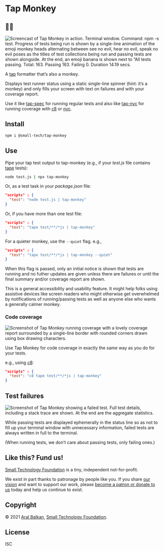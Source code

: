 # Tap Monkey

## 🍌️🐒️

![Screencast of Tap Monkey in action. Terminal window. Command: npm -s test. Progress of tests being run is shown by a single-line animation of the emoji monkey heads alternating between see no evil, hear no evil, speak no evil poses as the titles of test collections being run and passing tests are shown alongside. At the end, an emoji banana is shown next to “All tests passing. Total: 163. Passing 163. Failing 0. Duration 14.19 secs.](https://small-tech.org/images/tap-monkey.gif)

A [tap](https://testanything.org/) formatter that’s also a monkey.

Displays test runner status using a static single-line spinner (hint: it’s a monkey) and only fills your screen with text on failures and with your coverage report.

Use it like [tap-spec](https://github.com/scottcorgan/tap-spec) for running regular tests and also like [tap-nyc](https://github.com/MegaArman/tap-nyc) for running coverage with [c8](https://github.com/bcoe/c8) or [nyc](https://github.com/istanbuljs/nyc).

## Install

```sh
npm i @small-tech/tap-monkey
```

## Use

Pipe your tap test output to tap-monkey (e.g., if your _test.js_ file contains [tape](https://github.com/substack/tape) tests):

```sh
node test.js | npx tap-monkey
```

Or, as a test task in your _package.json_ file:

```json
"scripts" : {
  "test": "node test.js | tap-monkey"
}
```

Or, if you have more than one test file:

```json
"scripts" : {
  "test": "tape test/**/*js | tap-monkey"
}
```

For a quieter monkey, use the `--quiet` flag. e.g.,

```json
"scripts" : {
  "test": "tape test/**/*js | tap-monkey --quiet"
}
```

When this flag is passed, only an initial notice is shown that tests are running and no futher updates are given unless there are failures or until the final summary and/or coverage report are shown.

This is a general accessibility and usability feature. It might help folks using assistive devices like screen readers who might otherwise get overwhelmed by notifications of running/passing tests as well as anyone else who wants a generally calmer monkey.

### Code coverage

![Screenshot of Tap Monkey running coverage with a lovely coverage report surrounded by a single-line border with rounded corners drawn using box drawing characters.](https://small-tech.org/images/tap-monkey-coverage.png)

Use Tap Monkey for code coverage in exactly the same way as you do for your tests.

e.g., using [c8](https://github.com/bcoe/c8):

```json
"scripts" : {
  "test": "c8 tape test/**/*js | tap-monkey"
}
```

## Test failures

![Screenshot of Tap Monkey showing a failed test. Full test details, including a stack trace are shown. At the end are the aggregate statistics.](https://small-tech.org/images/tap-monkey-failed-test.png)

While passing tests are displayed ephemerally in the status line so as not to fill up your terminal window with unnecessary information, failed tests are always written in full to the terminal.

(When running tests, we don’t care about passing tests, only failing ones.)

## Like this? Fund us!

[Small Technology Foundation](https://small-tech.org) is a tiny, independent not-for-profit.

We exist in part thanks to patronage by people like you. If you share [our vision](https://small-tech.org/about/#small-technology) and want to support our work, please [become a patron or donate to us](https://small-tech.org/fund-us) today and help us continue to exist.

## Copyright

&copy; 2021 [Aral Balkan](https://ar.al), [Small Technology Foundation](https://small-tech.org).

## License

ISC
